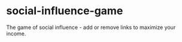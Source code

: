 # social-influence-game
The game of social influence - add or remove links to maximize your income.
